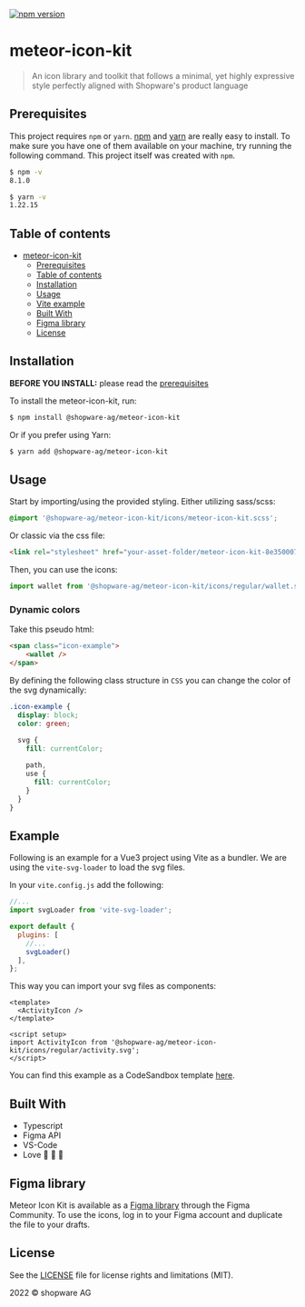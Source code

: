 [![npm version](https://badge.fury.io/js/@shopware-ag%2Fmeteor-icon-kit.svg)](https://badge.fury.io/js/@shopware-ag%2Fmeteor-icon-kit)

# meteor-icon-kit

> An icon library and toolkit that follows a minimal, yet highly expressive style perfectly aligned with Shopware's product language

## Prerequisites

This project requires `npm` or `yarn`.
[npm](http://npmjs.org/) and [yarn](https://yarnpkg.com/) are really easy to install.
To make sure you have one of them available on your machine,
try running the following command. This project itself was created with `npm`.

```sh
$ npm -v
8.1.0

$ yarn -v
1.22.15
```

## Table of contents

- [meteor-icon-kit](#meteor-icon-kit)
  - [Prerequisites](#prerequisites)
  - [Table of contents](#table-of-contents)
  - [Installation](#installation)
  - [Usage](#usage)
  - [Vite example](#example)
  - [Built With](#built-with)
  - [Figma library](#figma-library)
  - [License](#license)

## Installation

**BEFORE YOU INSTALL:** please read the [prerequisites](#prerequisites)

To install the meteor-icon-kit, run:

```sh
$ npm install @shopware-ag/meteor-icon-kit
```

Or if you prefer using Yarn:

```sh
$ yarn add @shopware-ag/meteor-icon-kit
```

## Usage

Start by importing/using the provided styling.
Either utilizing sass/scss:
```scss
@import '@shopware-ag/meteor-icon-kit/icons/meteor-icon-kit.scss';
```

Or classic via the css file:

```html
<link rel="stylesheet" href="your-asset-folder/meteor-icon-kit-8e350007463127dbe9f66c60cd6896ca.css">
```

Then, you can use the icons:
```js
import wallet from '@shopware-ag/meteor-icon-kit/icons/regular/wallet.svg';
```

### Dynamic colors

Take this pseudo html:
```html
<span class="icon-example">
    <wallet />
</span>
```

By defining the following class structure in `CSS` you can change the color of the svg dynamically:
```CSS
.icon-example {
  display: block;
  color: green;
  
  svg {
    fill: currentColor;

    path,
    use {
      fill: currentColor;
    }
  }
}
```

## Example

Following is an example for a Vue3 project using Vite as a bundler.
We are using the `vite-svg-loader` to load the svg files.

In your `vite.config.js` add the following:
```js
//...
import svgLoader from 'vite-svg-loader';

export default {
  plugins: [
    //...
    svgLoader()
  ],
};

```

This way you can import your svg files as components:
```vue
<template>
  <ActivityIcon />
</template>

<script setup>
import ActivityIcon from '@shopware-ag/meteor-icon-kit/icons/regular/activity.svg';
</script>
```

You can find this example as a CodeSandbox template [here](https://codesandbox.io/p/sandbox/meteor-icon-kit-example-revdlr).

## Built With

* Typescript
* Figma API
* VS-Code
* Love :blue_heart: :blue_heart: :blue_heart:

## Figma library
Meteor Icon Kit is available as a [Figma library](https://www.figma.com/community/file/1032564947404478461/Meteor-Icon-Kit-%E2%80%93-Shopware) through the Figma Community. To use the icons, log in to your Figma account and duplicate the file to your drafts.

## License

See the [LICENSE](LICENSE.md) file for license rights and limitations (MIT). 

2022 © shopware AG
